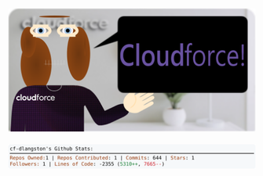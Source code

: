 <!-- 
Version 3.0.168
Built Sun Dec 08 2024 05:20:20 GMT+0000 (Coordinated Universal Time)
-->

<h1 align="center">
  <a href="https://github.com/cf-dlangston/cf-dlangston/tree/master/src" title="Click to View Source">
    <picture width="100%" alt="Dylan">
      <source media="(prefers-color-scheme: dark)" srcset="dylan-dark.svg?version=3.0.168">
      <img src="dylan-light.svg?version=3.0.168" alt="Dylan">
    </picture>
  </a>
</h1>

<div align="center">
  <picture width="100%" alt="Profile Info and Stats">
    <source media="(prefers-color-scheme: dark)" srcset="stats-dark.svg?version=3.0.168">
    <img src="stats-light.svg?version=3.0.168" alt="Profile Info and Stats">
  </picture>
</div>
